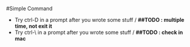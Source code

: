 #Simple Command
* Try ctrl-D in a prompt after you wrote some stuff / **##TODO : multiple time, not exit it**
* Try ctrl-\ in a prompt after you wrote some stuff / **##TODO : check in mac**


